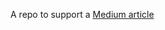A repo to support a [Medium article](https://stevenpcurtis.medium.com/fibonacci-series-in-depth-using-swift-4699e940e89f)
